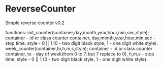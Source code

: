 ReverseCounter
==============

Simple reverse counter v0.2

functions:
    init_counter(container,day,month,year,hour,min,sec,style);
        container - id or class counter container,
        day,month,year,hour,min,sec - stop time,
        style - 0 || 1 (0 - two digit black style, 1 - one digit white style).
    week_counter(container,to,h,m,s,style);
        container - id or class counter container,
        to - day of week(from 0 to 7, but 7 replace to 0),
        h,m,s - stop time,
        style - 0 || 1 (0 - two digit black style, 1 - one digit white style).
